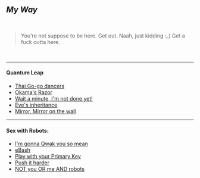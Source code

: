## _My Way_


<br>


> You're not suppose to be here. Get out. Naah, just kidding :_) Get a fuck outta here.


<br>

___


#### Quantum Leap


+ [Thai Go-go dancers](go/)
+ [Okama's Razor](csharp/)
+ [Wait a minute, I'm not done yet!](java/)
+ [Eve's inheritance](swift/)
+ [Mirror, Mirror on the wall](frontend/)

___

#### Sex with Robots:

+ [I'm gonna Qwak you so mean](linuxlearn/)
+ [eBash](bash/)
+ [Play with your Primary Key](sqllearn/)
+ [Push it harder](gitlearn/)
+ [NOT you OR me AND robots](logiclearn/)

